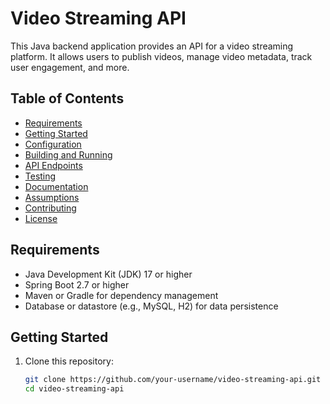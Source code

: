 # Video Streaming API

This Java backend application provides an API for a video streaming platform. It allows users to publish videos, manage video metadata, track user engagement, and more.

## Table of Contents
- [Requirements](#requirements)
- [Getting Started](#getting-started)
- [Configuration](#configuration)
- [Building and Running](#building-and-running)
- [API Endpoints](#api-endpoints)
- [Testing](#testing)
- [Documentation](#documentation)
- [Assumptions](#assumptions)
- [Contributing](#contributing)
- [License](#license)

## Requirements
- Java Development Kit (JDK) 17 or higher
- Spring Boot 2.7 or higher
- Maven or Gradle for dependency management
- Database or datastore (e.g., MySQL, H2) for data persistence

## Getting Started

1. Clone this repository:

   ```sh
   git clone https://github.com/your-username/video-streaming-api.git
   cd video-streaming-api
